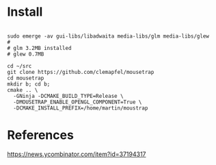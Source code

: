 # Install

```

sudo emerge -av gui-libs/libadwaita media-libs/glm media-libs/glew
# 
# glm 3.2MB installed
# glew 0.7MB

cd ~/src
git clone https://github.com/clemapfel/mousetrap
cd mousetrap
mkdir b; cd b;
cmake .. \
  -GNinja -DCMAKE_BUILD_TYPE=Release \
  -DMOUSETRAP_ENABLE_OPENGL_COMPONENT=True \
  -DCMAKE_INSTALL_PREFIX=/home/martin/moustrap

```

# References

https://news.ycombinator.com/item?id=37194317